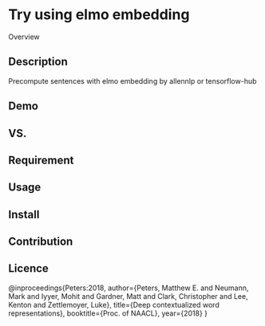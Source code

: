 Try using elmo embedding
====

Overview

## Description
Precompute sentences with elmo embedding by allennlp or tensorflow-hub

## Demo

## VS. 

## Requirement

## Usage

## Install

## Contribution

## Licence
@inproceedings{Peters:2018,
  author={Peters, Matthew E. and  Neumann, Mark and Iyyer, Mohit and Gardner, Matt and Clark, Christopher and Lee, Kenton and Zettlemoyer, Luke},
  title={Deep contextualized word representations},
  booktitle={Proc. of NAACL},
  year={2018}
}